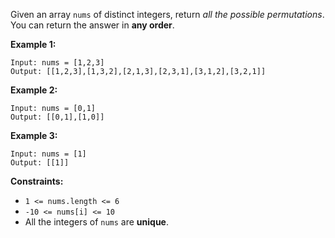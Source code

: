 Given an array `nums` of distinct integers, return _all the possible permutations_. You can return the answer in **any order**.

**Example 1:**

```
Input: nums = [1,2,3]
Output: [[1,2,3],[1,3,2],[2,1,3],[2,3,1],[3,1,2],[3,2,1]]

```

**Example 2:**

```
Input: nums = [0,1]
Output: [[0,1],[1,0]]

```

**Example 3:**

```
Input: nums = [1]
Output: [[1]]

```

**Constraints:**

- `1 <= nums.length <= 6`
- `-10 <= nums[i] <= 10`
- All the integers of `nums` are **unique**.